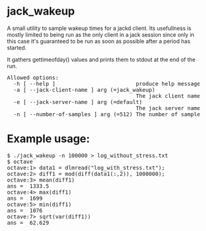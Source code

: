 # jack_wakeup
A small utility to sample wakeup times for a jackd client. Its usefullness is 
mostly limited to being run as the only client in a jack session since only 
in this case it's guaranteed to be run as soon as possible after a
period has started.

It gathers gettimeofday() values and prints them to stdout at the end of the run.

<pre>
Allowed options:
  -h [ --help ]                         produce help message
  -a [ --jack-client-name ] arg (=jack_wakeup)
                                        The jack client name to use
  -e [ --jack-server-name ] arg (=default)
                                        The jack server name to use
  -n [ --number-of-samples ] arg (=512) The number of samples to gather
</pre>

# Example usage:

<pre>
$ ./jack_wakeup -n 100000 > log_without_stress.txt
$ octave
octave:1> data1 = dlmread("log_with_stress.txt");               
octave:2> diff1 = mod(diff(data1(:,2)), 1000000);               
octave:3> mean(diff1)                        
ans =  1333.5                                                                              
octave:4> max(diff1)                         
ans =  1699                                                                                
octave:5> min(diff1)                                                                                                                                                                  
ans =  1076                                                                                
octave:7> sqrt(var(diff1))
ans =  62.629
</pre>

